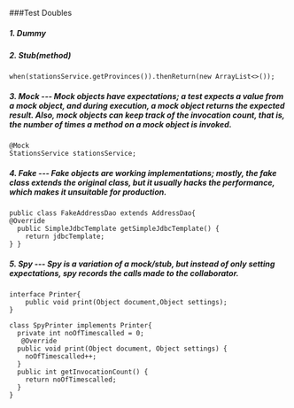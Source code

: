 ###Test Doubles

##### 1. Dummy

##### 2. Stub(method) 

```
when(stationsService.getProvinces()).thenReturn(new ArrayList<>());
```

##### 3. Mock   ---  Mock objects have expectations; a test expects a value from a mock object, and during execution, a mock object returns the expected result. Also, mock objects can keep track of the invocation count, that is, the number of times a method on a mock object is invoked.

```
@Mock
StationsService stationsService;
```

##### 4. Fake ---   Fake objects are working implementations; mostly, the fake class extends the original class, but it usually hacks the performance, which makes it unsuitable for production. 

```
public class FakeAddressDao extends AddressDao{
@Override
  public SimpleJdbcTemplate getSimpleJdbcTemplate() {
    return jdbcTemplate;
} }
```

##### 5. Spy  ---  Spy is a variation of a mock/stub, but instead of only setting expectations, spy records the calls made to the collaborator. 

```
interface Printer{
    public void print(Object document,Object settings);
}

class SpyPrinter implements Printer{
  private int noOfTimescalled = 0;
   @Override
  public void print(Object document, Object settings) {
    noOfTimescalled++;
  }
  public int getInvocationCount() {
    return noOfTimescalled;
  }
}
```

